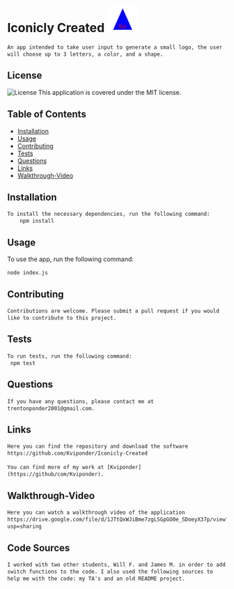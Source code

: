 # Iconicly Created <img src="examples/triangleLogo.svg" alt="Icon" width="70" height="60">

    An app intended to take user input to generate a small logo, the user will choose up to 3 letters, a color, and a shape.

## License

![License](https://img.shields.io/badge/License-MIT-green.svg)
This application is covered under the MIT license.

## Table of Contents

- [Installation](#installation)
- [Usage](#usage)
- [Contributing](#contributing)
- [Tests](#tests)
- [Questions](#questions)
- [Links](#links)
- [Walkthrough-Video](#walkthrough-video)

## Installation

    To install the necessary dependencies, run the following command:
        npm install

## Usage

To use the app, run the following command:

    node index.js

## Contributing

    Contributions are welcome. Please submit a pull request if you would like to contribute to this project.

## Tests

    To run tests, run the following command:
     npm test

## Questions

    If you have any questions, please contact me at trentonponder2001@gmail.com.

## Links

    Here you can find the repository and download the software https://github.com/Kviponder/Iconicly-Created

    You can find more of my work at [Kviponder](https://github/com/Kviponder).

## Walkthrough-Video

    Here you can watch a walkthrough video of the application https://drive.google.com/file/d/1JTtQxWJiBme7zgLSGpGO0e_SDoeyX37p/view?usp=sharing


## Code Sources
    I worked with two other students, Will F. and James M. in order to add switch functions to the code. I also used the following sources to help me with the code: my TA's and an old README project.